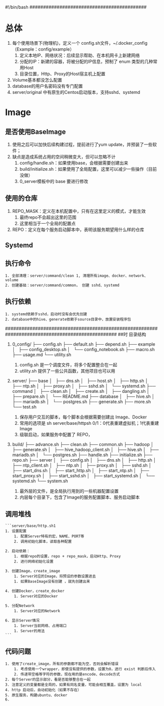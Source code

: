 #!/bin/bash
###########################################
# 总体
1. 每个使用场景下(物理机)，定义一个 config.sh文件，~/.docker_config（Example：config/example）
    1. 定义本地IP、网络状况：后续显示帮助、在本机网卡上新建网络
    2. 分配的IP：新建的容器，将被分配的IP信息，预制了 enum 类型的几种常用Host
    3. 目录位置，Http、Proxy的Host宿主机上配置
2. Volume基本都没怎么配置
3. database的用户名密码没有专门配置
4. server/original 中有原生的Centos启动版本，支持sshd、systemd

# Image
## 是否使用BaseImage
1. 使用之后可以加快后续构建过程，提前进行了yum update，并预装了一些软件；
2. 缺点是造成系统占用的空间稍微变大，但可以忽略不计
    1. config/handle.sh：如果使用base，会根据需要创建出来
    2. build/initialize.sh：如果使用了全局配置，这里可以减少一些操作（目前没做）
    3. 0_server模板中的 base 要进行修改

## 使用的仓库
1. REPO_MASK：定义在本机配置中，只有在这里定义的模式，才能生效
    1. 最终repo不会超出这里的范围
    2. 这里相当于一个全局的配置点
2. REPO：定义在每个服务启动脚本中，表明该服务期望用什么样的仓库

## Systemd

## 执行命令
    1. 全部清理：server/command/clean 1, 清理所有image、docker、network、volume
    2. 创建基础：server/command/common， 创建 sshd、systemd

## 执行依赖
    1. systemd依赖于sshd，启动时没有会优先创建
    2. database中的hive、generate依赖于source目录中，放置安装程序包

#################################################################################################
##时 目录结构
1. 0_config/
    ├── config.sh
    ├── default.sh
    ├── depend.sh
    ├── example
    │   ├── config_desktop.sh
    │   └── config_notebook.sh
    ├── macro.sh
    ├── usage.md
    └── utility.sh
    1. config.sh 是一个调度文件，将多个配置整合在一起
    2. utility.sh 提供了一些公共函数，其他项目也可以用

2. server/ 
    ├── base
    │   ├── dns.sh
    │   ├── host.sh
    │   ├── http.sh
    │   ├── ntp.sh
    │   ├── proxy.sh
    │   ├── sshd.sh
    │   └── systemd.sh
    ├── command
    │   ├── clean.sh
    │   ├── create.sh
    │   ├── dangling.sh
    │   ├── prepare.sh
    │   └── README.md
    ├── database
    │   ├── hive.sh
    │   ├── mariadb.sh
    │   └── postgres.sh
    ├── generate.sh
    ├── more.sh
    └── test.sh

    1. 保存用户交互的脚本，每个脚本会根据需要创建出 Image、Docker
    2. 常用的选项是 sh server/base/httpsh 0/1：0代表重建虚拟机；1代表重建Image
    3. 级联启动，如果服务中配置了 REPO，

3. build/
    ├── advance.sh
    ├── clean.sh
    ├── common.sh
    ├── hadoop
    │   ├── generate.sh
    │   ├── hive_hadoop_client.sh
    │   ├── hive.sh
    │   ├── mariadb.sh
    │   └── postgres.sh
    ├── handle.sh
    ├── initialize.sh
    ├── repo.sh
    ├── server
    │   ├── config.sh
    │   ├── dns.sh
    │   ├── http.sh
    │   ├── ntp_client.sh
    │   ├── ntp.sh
    │   ├── proxy.sh
    │   ├── sshd.sh
    │   ├── start_dns.sh
    │   ├── start_http.sh
    │   ├── start_ntp.sh
    │   ├── start_proxy.sh
    │   ├── start_sshd.sh
    │   ├── start_systemd.sh
    │   └── systemd.sh
    └── system.sh

    1. 最外层的文件，是全局执行用到的一些机器配置设置
    2. 内层每个目录下，包含了Image的服务配置脚本、服务启动脚本

## 调用堆栈
    ```server/base/http.sh1
    1. 设置配置
        1. 配置Server特有的宏，NAME、PORT等
        2. 调用初始化脚本，读取各种配置
    
    2. 启动依赖：
        1. 根据repo的设置，repo + repo_mask，启动Http、Proxy
        2. 进行网络初始化设置
    
    3. 创建Image，create_image
        1. Server对应的Image，将预设的参数设置进去
        1. 如果BaseImage没有创建 ，就先创建出来
    
    4. 创建Docker，create_docker
        1. Server对应的Docker
    
    5. 分配Network
        1. Server对应的Network
    
    6. 显示Server情况
        1. Server当前网络、占用端口
        1. Server的用法
    ```

## 代码问题
    1. 使用了create_image，所有的参数都不能为空，否则会解析错误
        1. 考虑使用一个wrapper，即使没有提供的参数，设置为0，进行 exist 判断后传入
        2. 传递带空格等字符的参数，现在用的是encode、decode方式 
    2. 每个Server的显示部分，看是否能够整合在一起
    3. 注意定义的变量都是全局的，如果有同名变量，可能会相互覆盖，设置为 local
    4. http 启动后，自动初始化（如果不存在）
    5. 原生服务，构建ubuntu、docker
    6. 
